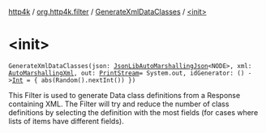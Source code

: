[http4k](../../index.md) / [org.http4k.filter](../index.md) / [GenerateXmlDataClasses](index.md) / [&lt;init&gt;](./-init-.md)

# &lt;init&gt;

`GenerateXmlDataClasses(json: `[`JsonLibAutoMarshallingJson`](../../org.http4k.format/-json-lib-auto-marshalling-json/index.md)`<NODE>, xml: `[`AutoMarshallingXml`](../../org.http4k.format/-auto-marshalling-xml/index.md)`, out: `[`PrintStream`](https://docs.oracle.com/javase/9/docs/api/java/io/PrintStream.html)` = System.out, idGenerator: () -> `[`Int`](https://kotlinlang.org/api/latest/jvm/stdlib/kotlin/-int/index.html)` = { abs(Random().nextInt()) })`

This Filter is used to generate Data class definitions from a Response containing XML. The Filter will try and reduce
the number of class definitions by selecting the definition with the most fields (for cases where lists of items
have different fields).

